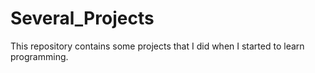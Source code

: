 # Several_Projects
This repository contains some projects that I did when I started to learn programming. 
